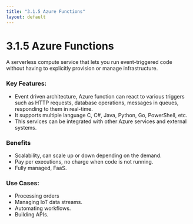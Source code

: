 ```yaml
---
title: "3.1.5 Azure Functions"
layout: default
---
```


# 3.1.5 Azure Functions

A serverless compute service that lets you run event-triggered code without having to explicitly provision or manage infrastructure.

### Key Features:

- Event driven architecture, Azure function can react to various triggers such as HTTP requests, database operations, messages in queues, responding to them in real-time.
- It supports multiple language C, C#, Java, Python, Go, PowerShell, etc.
- This services can be integrated with other Azure services and external systems.

### Benefits

- Scalability, can scale up or down depending on the demand.
- Pay per executions, no charge when code is not running.
- Fully managed, FaaS.

### Use Cases:

- Processing orders
- Managing IoT data streams.
- Automating workflows.
- Building APIs.
